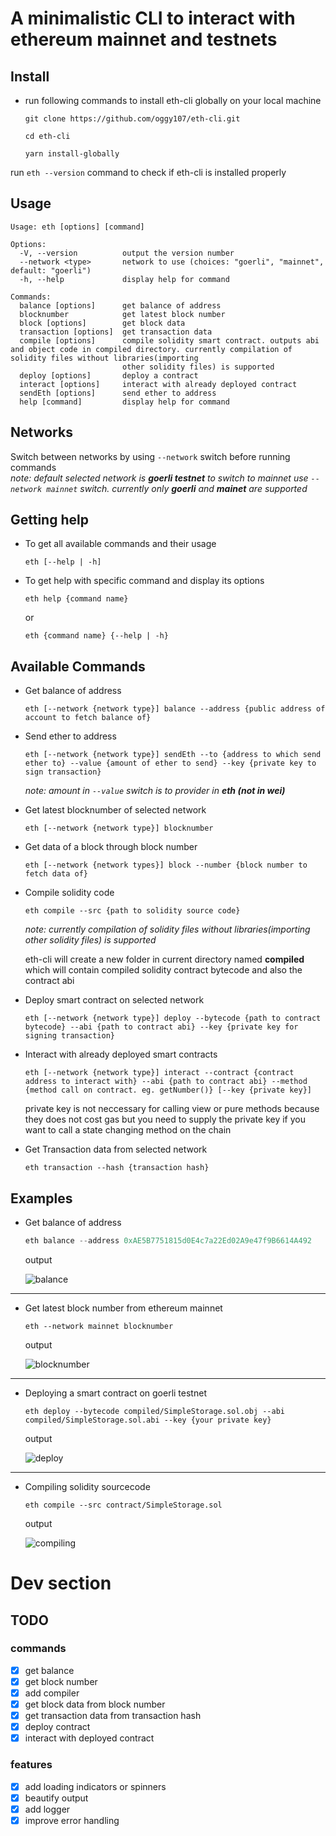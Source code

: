 # A minimalistic CLI to interact with ethereum mainnet and testnets

## Install

* run following commands to install eth-cli globally on your local machine
    ```
    git clone https://github.com/oggy107/eth-cli.git
    ```
    ```
    cd eth-cli
    ```
    ```
    yarn install-globally
    ```

run `eth --version` command to check if eth-cli is installed properly


## Usage

```
Usage: eth [options] [command]

Options:
  -V, --version          output the version number
  --network <type>       network to use (choices: "goerli", "mainnet", default: "goerli")
  -h, --help             display help for command

Commands:
  balance [options]      get balance of address
  blocknumber            get latest block number
  block [options]        get block data
  transaction [options]  get transaction data
  compile [options]      compile solidity smart contract. outputs abi and object code in compiled directory. currently compilation of solidity files without libraries(importing     
                         other solidity files) is supported
  deploy [options]       deploy a contract
  interact [options]     interact with already deployed contract
  sendEth [options]      send ether to address
  help [command]         display help for command
```

## Networks

Switch between networks by using `--network` switch before running commands  
*note: default selected network is **goerli testnet** to switch to mainnet use `--network mainnet` switch. currently only **goerli** and **mainet** are supported*

## Getting help

* To get all available commands and their usage
    ```
    eth [--help | -h]
    ```

* To get help with specific command and display its options
    ```
    eth help {command name}
    ```
    or
    ```
    eth {command name} {--help | -h}
    ```

## Available Commands

* Get balance of address
    ```
    eth [--network {network type}] balance --address {public address of account to fetch balance of}
    ```

* Send ether to address
    ```
    eth [--network {network type}] sendEth --to {address to which send ether to} --value {amount of ether to send} --key {private key to sign transaction}
    ```
    *note: amount in `--value` switch is to provider in **eth (not in wei)***

* Get latest blocknumber of selected network
    ```
    eth [--network {network type}] blocknumber
    ```

* Get data of a block through block number
    ```
    eth [--network {network types}] block --number {block number to fetch data of}
    ```

* Compile solidity code
    ```
    eth compile --src {path to solidity source code}
    ```
    *note: currently compilation of solidity files without libraries(importing other solidity files) is supported*  

    eth-cli will create a new folder in current directory named **compiled** which will contain compiled solidity contract bytecode and also the contract abi

* Deploy smart contract on selected network
    ```
    eth [--network {network type}] deploy --bytecode {path to contract bytecode} --abi {path to contract abi} --key {private key for signing transaction}
    ```

* Interact with already deployed smart contracts
    ```
    eth [--network {network type}] interact --contract {contract address to interact with} --abi {path to contract abi} --method {method call on contract. eg. getNumber()} [--key {private key}]
    ```
    private key is not neccessary for calling view or pure methods because they does not cost gas but you need to supply the private key if you want to call a state changing method on the chain

* Get Transaction data from selected network
    ```
    eth transaction --hash {transaction hash}
    ```

## Examples

* Get balance of address
    ```powershell
    eth balance --address 0xAE5B7751815d0E4c7a22Ed02A9e47f9B6614A492
    ```
    output

    ![balance](assets/balance.png)

---

* Get latest block number from ethereum mainnet
    ```
    eth --network mainnet blocknumber
    ```
    output

    ![blocknumber](assets/blocknumber.png)

---

* Deploying a smart contract on goerli testnet
    ```
    eth deploy --bytecode compiled/SimpleStorage.sol.obj --abi compiled/SimpleStorage.sol.abi --key {your private key}
    ```
    output

    ![deploy](assets/deploy.png)

---

* Compiling solidity sourcecode
    ```
    eth compile --src contract/SimpleStorage.sol
    ```
    output

    ![compiling](assets/compiling.png)

# Dev section

## TODO

### commands
- [x] get balance
- [x] get block number
- [x] add compiler
- [x] get block data from block number 
- [x] get transaction data from transaction hash 
- [x] deploy contract
- [x] interact with deployed contract 

### features
- [x] add loading indicators or spinners
- [x] beautify output 
- [x] add logger 
- [x] improve error handling 

